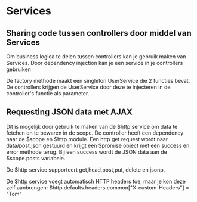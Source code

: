 # Services

## Sharing code tussen controllers door middel van Services

Om business logica te delen tussen controllers kan je gebruik maken van Services. Door dependency injection kan je een service in je controllers gebruiken

De factory methode maakt een singleton UserService die 2 functies bevat. De controllers krijgen de UserService door deze te injecteren in de controller's functie als parameter.

## Requesting JSON data met AJAX

Dit is mogelijk door gebruik te maken van de $http service om data te fetchen en te bewaren in de scope.
De controller heeft een dependency naar de $scope en $http module.
Een http get request wordt naar data/post.json gestuurd en krijgt een
$promise object met een success en error methode terug.
Bij een success wordt de JSON data aan de $scope.posts variabele.

De $http service supporteert get,head,post,put, delete en jsonp.

De $http service voegt automatisch HTTP headers toe, maar je kon deze zelf aanbrengen:
$http.defaults.headers.common["X-custom-Headers"] = "Tom"



